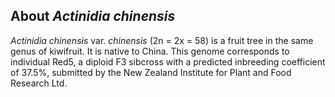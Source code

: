 About *Actinidia chinensis*
---------------------------

*Actinidia chinensis* var. *chinensis* (2n = 2x = 58) is a fruit tree in
the same genus of kiwifruit. It is native to China. This genome
corresponds to individual Red5, a diploid F3 sibcross with a predicted
inbreeding coefficient of 37.5%, submitted by the New Zealand Institute
for Plant and Food Research Ltd.
